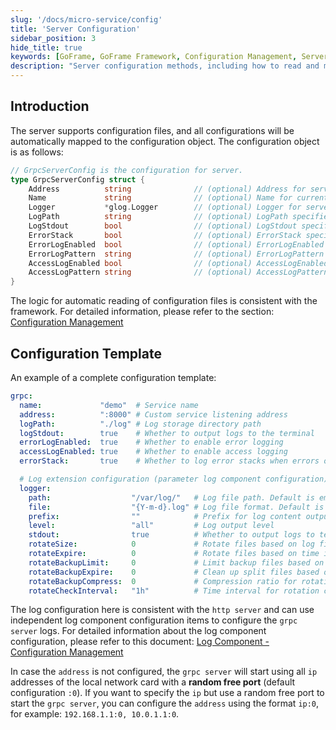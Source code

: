 ```yaml
---
slug: '/docs/micro-service/config'
title: 'Server Configuration'
sidebar_position: 3
hide_title: true
keywords: [GoFrame, GoFrame Framework, Configuration Management, Server Configuration, GrpcServerConfig, Log Configuration, Log Component, Server Listening, Automatic Mapping, Error Logging]
description: "Server configuration methods, including how to read and manage configuration files through the GoFrame Framework. Provides a complete configuration template example covering service name, service listening address, log storage directory, error log recording, and access log recording settings. The configuration aligns with the framework's automatic reading logic, ensuring convenient service deployment and efficient log management, as well as how to set up and use parameter log component configurations for independent grpc server log management."
---
```


## Introduction

The server supports configuration files, and all configurations will be automatically mapped to the configuration object. The configuration object is as follows:

```go
// GrpcServerConfig is the configuration for server.
type GrpcServerConfig struct {
    Address          string              // (optional) Address for server listening.
    Name             string              // (optional) Name for current service.
    Logger           *glog.Logger        // (optional) Logger for server.
    LogPath          string              // (optional) LogPath specifies the directory for storing logging files.
    LogStdout        bool                // (optional) LogStdout specifies whether printing logging content to stdout.
    ErrorStack       bool                // (optional) ErrorStack specifies whether logging stack information when error.
    ErrorLogEnabled  bool                // (optional) ErrorLogEnabled enables error logging content to files.
    ErrorLogPattern  string              // (optional) ErrorLogPattern specifies the error log file pattern like: error-{Ymd}.log
    AccessLogEnabled bool                // (optional) AccessLogEnabled enables access logging content to file.
    AccessLogPattern string              // (optional) AccessLogPattern specifies the error log file pattern like: access-{Ymd}.log
}
```

The logic for automatic reading of configuration files is consistent with the framework. For detailed information, please refer to the section: [Configuration Management](../核心组件/配置管理/配置管理.md)

## Configuration Template

An example of a complete configuration template:

```yaml
grpc:
  name:             "demo"  # Service name
  address:          ":8000" # Custom service listening address
  logPath:          "./log" # Log storage directory path
  logStdout:        true    # Whether to output logs to the terminal
  errorLogEnabled:  true    # Whether to enable error logging
  accessLogEnabled: true    # Whether to enable access logging
  errorStack:       true    # Whether to log error stacks when errors occur

  # Log extension configuration (parameter log component configuration)
  logger:
    path:                  "/var/log/"   # Log file path. Default is empty, indicating disabled, output to terminal only
    file:                  "{Y-m-d}.log" # Log file format. Default is "{Y-m-d}.log"
    prefix:                ""            # Prefix for log content output. Default is empty
    level:                 "all"         # Log output level
    stdout:                true          # Whether to output logs to terminal simultaneously. Default is true
    rotateSize:            0             # Rotate files based on log file size. Default is 0, indicating disabled
    rotateExpire:          0             # Rotate files based on time intervals. Default is 0, indicating disabled
    rotateBackupLimit:     0             # Limit backup files based on the number of split files, valid when rotation is enabled. Default is 0, meaning no backup, delete when split
    rotateBackupExpire:    0             # Clean up split files based on the expiration period, valid when rotation is enabled. Default is 0, meaning no backup, delete when split
    rotateBackupCompress:  0             # Compression ratio for rotating files (0-9). Default is 0, indicating no compression
    rotateCheckInterval:   "1h"          # Time interval for rotation checks, usually no need to set. Default is 1 hour

```

The log configuration here is consistent with the `http server` and can use independent log component configuration items to configure the `grpc server` logs. For detailed information about the log component configuration, please refer to this document: [Log Component - Configuration Management](../核心组件/日志组件/日志组件-配置管理.md)

In case the `address` is not configured, the `grpc server` will start using all `ip` addresses of the local network card with a **random free port** (default configuration `:0`). If you want to specify the `ip` but use a random free port to start the `grpc server`, you can configure the `address` using the format `ip:0`, for example: `192.168.1.1:0, 10.0.1.1:0`.